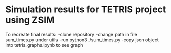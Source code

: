 # Simulation results for TETRIS project using ZSIM

To recreate final results:
-clone repository
-change path in file sum_times.py under utils
-run python3 ./sum_times.py
-copy json object into tetris_graphs.ipynb to see graph 
